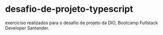 # desafio-de-projeto-typescript

exerciciso realizados para o desafio de projeto da DIO, Bootcamp Fullstack Developer Santander.
